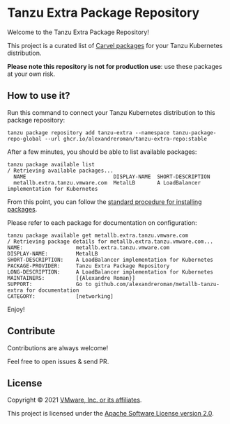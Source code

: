 # Tanzu Extra Package Repository

Welcome to the Tanzu Extra Package Repository!

This project is a curated list of [Carvel packages](https://carvel.dev/kapp-controller/docs/latest/packaging/)
for your Tanzu Kubernetes distribution.

**Please note this repository is not for production use**:
use these packages at your own risk.

## How to use it?

Run this command to connect your Tanzu Kubernetes distribution to this package repository:

```shell
tanzu package repository add tanzu-extra --namespace tanzu-package-repo-global --url ghcr.io/alexandreroman/tanzu-extra-repo:stable
```

After a few minutes, you should be able to list available packages:

```shell
tanzu package available list
/ Retrieving available packages...
  NAME                            DISPLAY-NAME  SHORT-DESCRIPTION
  metallb.extra.tanzu.vmware.com  MetalLB       A LoadBalancer implementation for Kubernetes
```

From this point, you can follow the
[standard procedure for installing packages](https://tanzucommunityedition.io/docs/latest/package-management/#installing-a-package).

Please refer to each package for documentation on configuration:

```shell
tanzu package available get metallb.extra.tanzu.vmware.com
/ Retrieving package details for metallb.extra.tanzu.vmware.com...
NAME:                 metallb.extra.tanzu.vmware.com
DISPLAY-NAME:         MetalLB
SHORT-DESCRIPTION:    A LoadBalancer implementation for Kubernetes
PACKAGE-PROVIDER:     Tanzu Extra Package Repository
LONG-DESCRIPTION:     A LoadBalancer implementation for Kubernetes
MAINTAINERS:          [{Alexandre Roman}]
SUPPORT:              Go to github.com/alexandreroman/metallb-tanzu-extra for documentation
CATEGORY:             [networking]
```

Enjoy!

## Contribute

Contributions are always welcome!

Feel free to open issues & send PR.

## License

Copyright &copy; 2021 [VMware, Inc. or its affiliates](https://vmware.com).

This project is licensed under the [Apache Software License version 2.0](https://www.apache.org/licenses/LICENSE-2.0).

